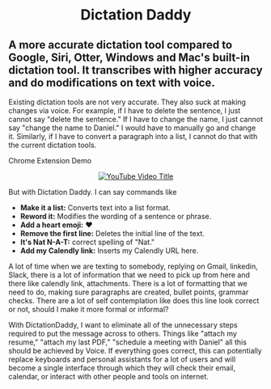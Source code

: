 <div align="center">
<h1>Dictation Daddy</h1>
</div>

## A more accurate dictation tool compared to Google, Siri, Otter, Windows and Mac's built-in dictation tool. It transcribes with higher accuracy and do modifications on text with voice.

Existing dictation tools are not very accurate. They also suck at making changes via voice. For example, if I have to delete the sentence, I just cannot say "delete the sentence." If I have to change the name, I just cannot say "change the name to Daniel." I would have to manually go and change it. Similarly, if I have to convert a paragraph into a list, I cannot do that with the current dictation tools. 

Chrome Extension Demo

<div align="center">

[![YouTube Video Title](https://img.youtube.com/vi/xv1iIjkDOkE/0.jpg)](https://www.youtube.com/watch?v=xv1iIjkDOkE)

</div>

But with Dictation Daddy. I can say commands like 
- **Make it a list:** Converts text into a list format.
- **Reword it:** Modifies the wording of a sentence or phrase.
- **Add a heart emoji:** ❤️
- **Remove the first line:** Deletes the initial line of the text.
- **It's Nat N-A-T:** correct spelling of "Nat."
- **Add my Calendly link:** Inserts my Calendly URL here.


A lot of time when we are texting to somebody, replying on Gmail, linkedin, Slack, there is a lot of information that we need to pick up from here and there like calendly link, attachments. 
There is a lot of formatting that we need to do, making sure paragraphs are created, bullet points, grammar checks. There are a lot of self contemplation like does this line look correct or not, should I make it more formal or informal?

With DictationDaddy, I want to eliminate all of the unnecessary steps required to put the message across to others. Things like "attach my resume," "attach my last PDF," "schedule a meeting with Daniel" all this should be achieved by Voice.
If everything goes correct, this can potentially replace keyboards and personal assistants for a lot of users and will become a single interface through which they will check their email, calendar, or interact with other people and tools on internet.

<!--

**Here are some ideas to get you started:**

🙋‍♀️ A short introduction - what is your organization all about?
🌈 Contribution guidelines - how can the community get involved?
👩‍💻 Useful resources - where can the community find your docs? Is there anything else the community should know?
🍿 Fun facts - what does your team eat for breakfast?
🧙 Remember, you can do mighty things with the power of [Markdown](https://docs.github.com/github/writing-on-github/getting-started-with-writing-and-formatting-on-github/basic-writing-and-formatting-syntax)
-->
